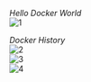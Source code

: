 *Hello Docker World*  
![1](https://github.com/user-attachments/assets/8f9be7b4-05e7-4758-9706-7492792b6daf)  
  
*Docker History*   
![2](https://github.com/user-attachments/assets/7f45fc7b-c81c-4ac6-b197-5ec3e1f0d1d4)  
![3](https://github.com/user-attachments/assets/90109c76-1027-4f95-8c64-c969b2ee4a9d)  
![4](https://github.com/user-attachments/assets/d8092a13-f821-48fc-84ef-cb2604543b04)
